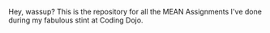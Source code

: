 Hey, wassup? This is the repository for all the MEAN Assignments I've done during my fabulous stint at Coding Dojo.
